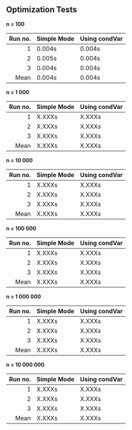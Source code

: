 Optimization Tests
------------------

**n = 100**

| Run no. | Simple Mode | Using condVar |
| ------: | :---------- | :------------ |
| 1       | 0.004s      | 0.004s	    	|
| 2       | 0.005s      | 0.004s	    	|
| 3       | 0.004s		  | 0.004s	    	|
| Mean    | 0.004s	    | 0.004s	    	|


**n = 1 000**

| Run no. | Simple Mode | Using condVar |
| ------: | :---------- | :------------ |
| 1       | X.XXXs      | X.XXXs	    	|
| 2       | X.XXXs      | X.XXXs	    	|
| 3       | X.XXXs      | X.XXXs	    	|
| Mean    | X.XXXs      | X.XXXs	    	|


**n = 10 000**

| Run no. | Simple Mode | Using condVar |
| ------: | :---------- | :------------ |
| 1       | X.XXXs      | X.XXXs	    	|
| 2       | X.XXXs      | X.XXXs	    	|
| 3       | X.XXXs      | X.XXXs	    	|
| Mean    | X.XXXs      | X.XXXs	    	|


**n = 100 000**

| Run no. | Simple Mode | Using condVar |
| ------: | :---------- | :------------ |
| 1       | X.XXXs      | X.XXXs	    	|
| 2       | X.XXXs      | X.XXXs	    	|
| 3       | X.XXXs      | X.XXXs	    	|
| Mean    | X.XXXs      | X.XXXs	    	|


**n = 1 000 000**

| Run no. | Simple Mode | Using condVar |
| ------: | :---------- | :------------ |
| 1       | X.XXXs      | X.XXXs	    	|
| 2       | X.XXXs      | X.XXXs	    	|
| 3       | X.XXXs      | X.XXXs	    	|
| Mean    | X.XXXs      | X.XXXs	    	|


**n = 10 000 000**

| Run no. | Simple Mode | Using condVar |
| ------: | :---------- | :------------ |
| 1       | X.XXXs      | X.XXXs	    	|
| 2       | X.XXXs      | X.XXXs	    	|
| 3       | X.XXXs      | X.XXXs	    	|
| Mean    | X.XXXs      | X.XXXs	    	|

